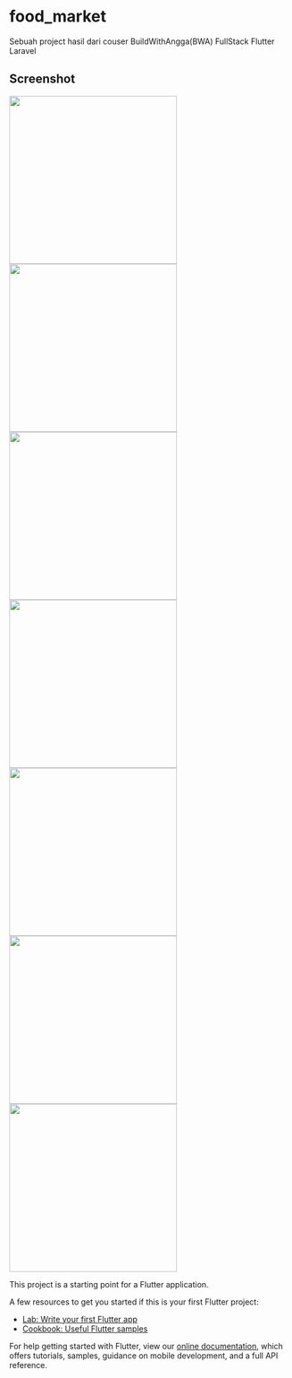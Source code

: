 # food_market

Sebuah project hasil dari couser BuildWithAngga(BWA) FullStack Flutter Laravel

## Screenshot

<p float="left">
  <img src="https://github.com/Munawir712/food_market/blob/main/assets/photo1.jpg" width="300" />
  <img src="https://github.com/Munawir712/food_market/blob/main/assets/photo2.jpg" width="300" /> 
  <img src="https://github.com/Munawir712/food_market/blob/main/assets/photo3.jpg" width="300" />
  <img src="https://github.com/Munawir712/food_market/blob/main/assets/photo4.jpg" width="300" />
  <img src="https://github.com/Munawir712/food_market/blob/main/assets/photo5.jpg" width="300" />
  <img src="https://github.com/Munawir712/food_market/blob/main/assets/photo6.jpg" width="300" />
  <img src="https://github.com/Munawir712/food_market/blob/main/assets/photo7.jpg" width="300" />
</p>


This project is a starting point for a Flutter application.

A few resources to get you started if this is your first Flutter project:

- [Lab: Write your first Flutter app](https://flutter.dev/docs/get-started/codelab)
- [Cookbook: Useful Flutter samples](https://flutter.dev/docs/cookbook)

For help getting started with Flutter, view our
[online documentation](https://flutter.dev/docs), which offers tutorials,
samples, guidance on mobile development, and a full API reference.
